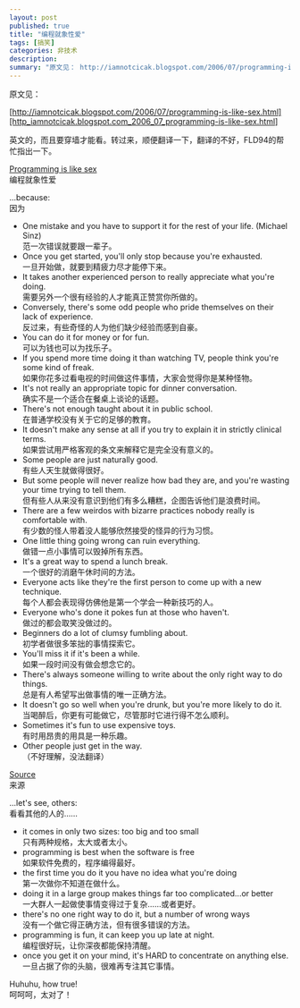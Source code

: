 ```yaml
---
layout: post
published: true
title: "编程就象性爱"
tags: [搞笑]
categories: 非技术    
description: 
summary: "原文见： http://iamnotcicak.blogspot.com/2006/07/programming-is-like-sex.html 英文的，而且要穿墙才能看。转过来，顺便翻译一下，翻译的不好，FLD94的帮忙指出一下。 Pr"
---
```

原文见：  
  
[http://iamnotcicak.blogspot.com/2006/07/programming-is-like-sex.html][http_iamnotcicak.blogspot.com_2006_07_programming-is-like-sex.html]  
  
英文的，而且要穿墙才能看。转过来，顺便翻译一下，翻译的不好，FLD94的帮忙指出一下。  
  
[Programming is like sex][http_iamnotcicak.blogspot.com_2006_07_programming-is-like-sex.html]  
编程就象性爱  
  
...because:  
因为  


 *  One mistake and you have to support it for the rest of your life. (Michael Sinz)  
    范一次错误就要跟一辈子。
 *  Once you get started, you'll only stop because you're exhausted.  
    一旦开始做，就要到精疲力尽才能停下来。
 *  It takes another experienced person to really appreciate what you're doing.  
    需要另外一个很有经验的人才能真正赞赏你所做的。
 *  Conversely, there's some odd people who pride themselves on their lack of experience.  
    反过来，有些奇怪的人为他们缺少经验而感到自豪。
 *  You can do it for money or for fun.  
    可以为钱也可以为找乐子。
 *  If you spend more time doing it than watching TV, people think you're some kind of freak.  
    如果你花多过看电视的时间做这件事情，大家会觉得你是某种怪物。
 *  It's not really an appropriate topic for dinner conversation.  
    确实不是一个适合在餐桌上谈论的话题。
 *  There's not enough taught about it in public school.  
    在普通学校没有关于它的足够的教育。
 *  It doesn't make any sense at all if you try to explain it in strictly clinical terms.  
    如果尝试用严格客观的条文来解释它是完全没有意义的。
 *  Some people are just naturally good.  
    有些人天生就做得很好。
 *  But some people will never realize how bad they are, and you're wasting your time trying to tell them.  
    但有些人从来没有意识到他们有多么糟糕，企图告诉他们是浪费时间。
 *  There are a few weirdos with bizarre practices nobody really is comfortable with.  
    有少数的怪人带着没人能够欣然接受的怪异的行为习惯。
 *  One little thing going wrong can ruin everything.  
    做错一点小事情可以毁掉所有东西。
 *  It's a great way to spend a lunch break.  
    一个很好的消磨午休时间的方法。
 *  Everyone acts like they're the first person to come up with a new technique.  
    每个人都会表现得仿佛他是第一个学会一种新技巧的人。
 *  Everyone who's done it pokes fun at those who haven't.  
    做过的都会取笑没做过的。
 *  Beginners do a lot of clumsy fumbling about.  
    初学者做很多笨拙的事情探索它。
 *  You'll miss it if it's been a while.  
    如果一段时间没有做会想念它的。
 *  There's always someone willing to write about the only right way to do things.  
    总是有人希望写出做事情的唯一正确方法。
 *  It doesn't go so well when you're drunk, but you're more likely to do it.  
    当喝醉后，你更有可能做它，尽管那时它进行得不怎么顺利。
 *  Sometimes it's fun to use expensive toys.  
    有时用昂贵的用具是一种乐趣。
 *  Other people just get in the way.  
    （不好理解，没法翻译）

[Source][]  
来源  
  
...let's see, others:  
看看其他的人的……  


 *  it comes in only two sizes: too big and too small  
    只有两种规格，太大或者太小。
 *  programming is best when the software is free  
    如果软件免费的，程序编得最好。
 *  the first time you do it you have no idea what you're doing  
    第一次做你不知道在做什么。
 *  doing it in a large group makes things far too complicated...or better  
    一大群人一起做使事情变得过于复杂……或者更好。
 *  there's no one right way to do it, but a number of wrong ways  
    没有一个做它得正确方法，但有很多错误的方法。
 *  programming is fun, it can keep you up late at night.  
    编程很好玩，让你深夜都能保持清醒。
 *  once you get it on your mind, it's HARD to concentrate on anything else.  
    一旦占据了你的头脑，很难再专注其它事情。

  
Huhuhu, how true!  
呵呵呵，太对了！


[http_iamnotcicak.blogspot.com_2006_07_programming-is-like-sex.html]: http://iamnotcicak.blogspot.com/2006/07/programming-is-like-sex.html
[Source]: http://push.cx/2006/programming-is-like-sex